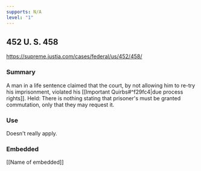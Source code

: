 ```yaml
---
supports: N/A
level: "1"
---
```

## 452 U. S. 458

https://supreme.justia.com/cases/federal/us/452/458/

### Summary

A man in a life sentence claimed that the court, by not allowing him to re-try his imprisonment, violated his [[Important Quirbs#^f29fc4|due process rights]]. 
Held:
There is nothing stating that prisoner's must be granted commutation, only that they may request it.

### Use

Doesn't really apply.

### Embedded

[[Name of embedded]]